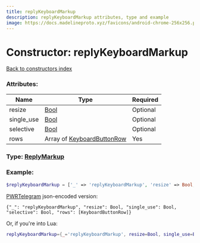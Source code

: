 ```yaml
---
title: replyKeyboardMarkup
description: replyKeyboardMarkup attributes, type and example
image: https://docs.madelineproto.xyz/favicons/android-chrome-256x256.png
---
```

# Constructor: replyKeyboardMarkup  
[Back to constructors index](index.md)



### Attributes:

| Name     |    Type       | Required |
|----------|---------------|----------|
|resize|[Bool](../types/Bool.md) | Optional|
|single\_use|[Bool](../types/Bool.md) | Optional|
|selective|[Bool](../types/Bool.md) | Optional|
|rows|Array of [KeyboardButtonRow](../types/KeyboardButtonRow.md) | Yes|



### Type: [ReplyMarkup](../types/ReplyMarkup.md)


### Example:

```php
$replyKeyboardMarkup = ['_' => 'replyKeyboardMarkup', 'resize' => Bool, 'single_use' => Bool, 'selective' => Bool, 'rows' => [KeyboardButtonRow, KeyboardButtonRow]];
```  

[PWRTelegram](https://pwrtelegram.xyz) json-encoded version:

```
{"_": "replyKeyboardMarkup", "resize": Bool, "single_use": Bool, "selective": Bool, "rows": [KeyboardButtonRow]}
```


Or, if you're into Lua:

```lua
replyKeyboardMarkup={_='replyKeyboardMarkup', resize=Bool, single_use=Bool, selective=Bool, rows={KeyboardButtonRow}}

```


